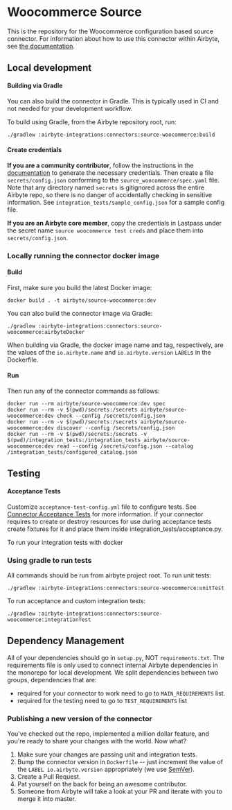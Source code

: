 # Woocommerce Source

This is the repository for the Woocommerce configuration based source connector.
For information about how to use this connector within Airbyte, see [the documentation](https://docs.airbyte.com/integrations/sources/woocommerce).

## Local development

#### Building via Gradle
You can also build the connector in Gradle. This is typically used in CI and not needed for your development workflow.

To build using Gradle, from the Airbyte repository root, run:
```
./gradlew :airbyte-integrations:connectors:source-woocommerce:build
```

#### Create credentials
**If you are a community contributor**, follow the instructions in the [documentation](https://docs.airbyte.com/integrations/sources/woocommerce)
to generate the necessary credentials. Then create a file `secrets/config.json` conforming to the `source_woocommerce/spec.yaml` file.
Note that any directory named `secrets` is gitignored across the entire Airbyte repo, so there is no danger of accidentally checking in sensitive information.
See `integration_tests/sample_config.json` for a sample config file.

**If you are an Airbyte core member**, copy the credentials in Lastpass under the secret name `source woocommerce test creds`
and place them into `secrets/config.json`.

### Locally running the connector docker image

#### Build
First, make sure you build the latest Docker image:
```
docker build . -t airbyte/source-woocommerce:dev
```

You can also build the connector image via Gradle:
```
./gradlew :airbyte-integrations:connectors:source-woocommerce:airbyteDocker
```
When building via Gradle, the docker image name and tag, respectively, are the values of the `io.airbyte.name` and `io.airbyte.version` `LABEL`s in
the Dockerfile.

#### Run
Then run any of the connector commands as follows:
```
docker run --rm airbyte/source-woocommerce:dev spec
docker run --rm -v $(pwd)/secrets:/secrets airbyte/source-woocommerce:dev check --config /secrets/config.json
docker run --rm -v $(pwd)/secrets:/secrets airbyte/source-woocommerce:dev discover --config /secrets/config.json
docker run --rm -v $(pwd)/secrets:/secrets -v $(pwd)/integration_tests:/integration_tests airbyte/source-woocommerce:dev read --config /secrets/config.json --catalog /integration_tests/configured_catalog.json
```
## Testing

#### Acceptance Tests
Customize `acceptance-test-config.yml` file to configure tests. See [Connector Acceptance Tests](https://docs.airbyte.com/connector-development/testing-connectors/connector-acceptance-tests-reference) for more information.
If your connector requires to create or destroy resources for use during acceptance tests create fixtures for it and place them inside integration_tests/acceptance.py.

To run your integration tests with docker

### Using gradle to run tests
All commands should be run from airbyte project root.
To run unit tests:
```
./gradlew :airbyte-integrations:connectors:source-woocommerce:unitTest
```
To run acceptance and custom integration tests:
```
./gradlew :airbyte-integrations:connectors:source-woocommerce:integrationTest
```

## Dependency Management
All of your dependencies should go in `setup.py`, NOT `requirements.txt`. The requirements file is only used to connect internal Airbyte dependencies in the monorepo for local development.
We split dependencies between two groups, dependencies that are:
* required for your connector to work need to go to `MAIN_REQUIREMENTS` list.
* required for the testing need to go to `TEST_REQUIREMENTS` list

### Publishing a new version of the connector
You've checked out the repo, implemented a million dollar feature, and you're ready to share your changes with the world. Now what?
1. Make sure your changes are passing unit and integration tests.
1. Bump the connector version in `Dockerfile` -- just increment the value of the `LABEL io.airbyte.version` appropriately (we use [SemVer](https://semver.org/)).
1. Create a Pull Request.
1. Pat yourself on the back for being an awesome contributor.
1. Someone from Airbyte will take a look at your PR and iterate with you to merge it into master.
